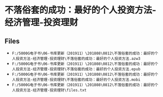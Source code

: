 # 不落俗套的成功：最好的个人投资方法-经济管理-投资理财

## Files

- `F:/5000G电子书\06-书库更新（201911）\201808\0812\不落俗套的成功：最好的个人投资方法-经济管理-投资理财\不落俗套的成功：最好的个人投资方法.azw3`
- `F:/5000G电子书\06-书库更新（201911）\201808\0812\不落俗套的成功：最好的个人投资方法-经济管理-投资理财\不落俗套的成功：最好的个人投资方法.epub`
- `F:/5000G电子书\06-书库更新（201911）\201808\0812\不落俗套的成功：最好的个人投资方法-经济管理-投资理财\不落俗套的成功：最好的个人投资方法.mobi`
- `F:/5000G电子书\06-书库更新（201911）\201808\0812\不落俗套的成功：最好的个人投资方法-经济管理-投资理财\files.txt`
